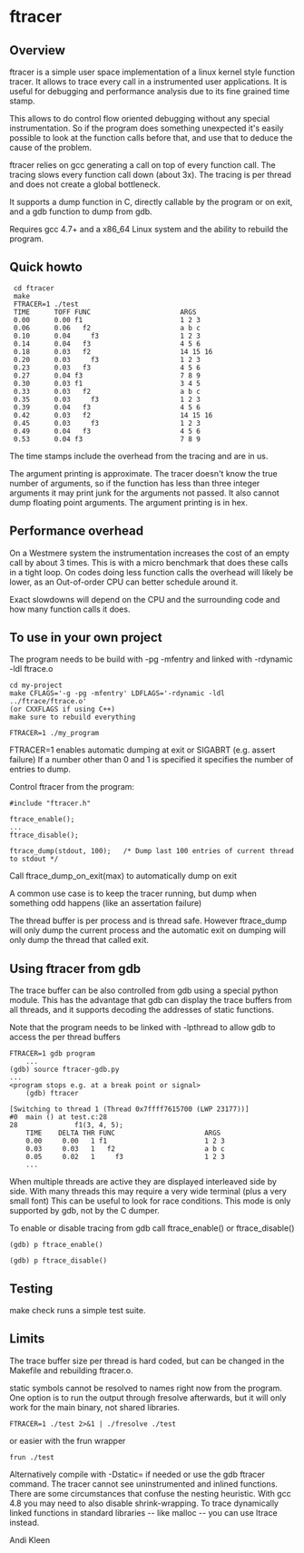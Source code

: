# ftracer

## Overview

ftracer is a simple user space implementation of a linux kernel style function tracer.
It allows to trace every call in a instrumented user applications. It is useful
for debugging and performance analysis due to its fine grained time stamp.

This allows to do control flow oriented debugging without any special
instrumentation. So if the program does something unexpected it's easily
possible to look at the function calls before that, and use that to
deduce the cause of the problem.

ftracer relies on gcc generating a call on top of every function call.
The tracing slows every function call down (about 3x).
The tracing is per thread and does not create a global bottleneck.

It supports a dump function in C, directly callable by the program
or on exit, and a gdb function to dump from gdb.

Requires gcc 4.7+ and a x86_64 Linux system and the ability to rebuild the program.

## Quick howto

     cd ftracer
     make
     FTRACER=1 ./test
     TIME      TOFF FUNC                      ARGS
     0.00      0.00 f1                        1 2 3
     0.06      0.06   f2                      a b c
     0.10      0.04     f3                    1 2 3
     0.14      0.04   f3                      4 5 6
     0.18      0.03   f2                      14 15 16
     0.20      0.03     f3                    1 2 3
     0.23      0.03   f3                      4 5 6
     0.27      0.04 f3                        7 8 9
     0.30      0.03 f1                        3 4 5
     0.33      0.03   f2                      a b c
     0.35      0.03     f3                    1 2 3
     0.39      0.04   f3                      4 5 6
     0.42      0.03   f2                      14 15 16
     0.45      0.03     f3                    1 2 3
     0.49      0.04   f3                      4 5 6
     0.53      0.04 f3                        7 8 9

The time stamps include the overhead from the tracing and are in us.

The argument printing is approximate. The tracer doesn't know
the true number of arguments, so if the function has less than three
integer arguments it may print junk for the arguments not passed.
It also cannot dump floating point arguments. The argument printing
is in hex.

## Performance overhead

On a Westmere system the instrumentation increases the cost of an empty call by
about 3 times. This is with a micro benchmark that does these calls in a tight
loop. On codes doing less function calls the overhead will likely be lower,
as an Out-of-order CPU can better schedule around it.

Exact slowdowns will depend on the CPU and the surrounding code and how many
function calls it does.

## To use in your own project

The program needs to be build with -pg -mfentry and linked with -rdynamic -ldl ftrace.o

	cd my-project
	make CFLAGS='-g -pg -mfentry' LDFLAGS='-rdynamic -ldl ../ftrace/ftrace.o'
	(or CXXFLAGS if using C++)
	make sure to rebuild everything

	FTRACER=1 ./my_program

FTRACER=1 enables automatic dumping at exit or SIGABRT (e.g. assert failure)
If a number other than 0 and 1 is specified it specifies the number of entries to dump.

Control ftracer from the program:

	#include "ftracer.h"

	ftrace_enable();
	...
	ftrace_disable();

	ftrace_dump(stdout, 100);	/* Dump last 100 entries of current thread to stdout */

Call ftrace_dump_on_exit(max) to automatically dump on exit

A common use case is to keep the tracer running, but dump when
something odd happens (like an assertation failure)

The thread buffer is per process and is thread safe. However
ftrace_dump will only dump the current process and the automatic exit
on dumping will only dump the thread that called exit.

## Using ftracer from gdb

The trace buffer can be also controlled from gdb using a special python module.
This has the advantage that gdb can display the trace buffers from all threads,
and it supports decoding the addresses of static functions.

Note that the program needs to be linked with -lpthread to allow gdb to access
the per thread buffers

	FTRACER=1 gdb program
        ...
	(gdb) source ftracer-gdb.py	
	...
	<program stops e.g. at a break point or signal>
        (gdb) ftracer

	[Switching to thread 1 (Thread 0x7ffff7615700 (LWP 23177))]
	#0  main () at test.c:28
	28              f1(3, 4, 5);
        TIME    DELTA THR FUNC                      ARGS
        0.00     0.00   1 f1                        1 2 3
        0.03     0.03   1   f2                      a b c
        0.05     0.02   1     f3                    1 2 3
        ...

When multiple threads are active they are displayed interleaved side by side.
With many threads this may require a very wide terminal (plus a very small font)
This can be useful to look for race conditions. This mode is only supported
by gdb, not by the C dumper.

To enable or disable tracing from gdb call ftrace_enable() or ftrace_disable()

	(gdb) p ftrace_enable()

	(gdb) p ftrace_disable()

## Testing

make check runs a simple test suite.

## Limits

The trace buffer size per thread is hard coded, but can be changed
in the Makefile and rebuilding ftracer.o.

static symbols cannot be resolved to names right now from the program.
One option is to run the output through fresolve afterwards, but
it will only work for the main binary, not shared libraries.

	FTRACER=1 ./test 2>&1 | ./fresolve ./test

or easier with the frun wrapper

	frun ./test

Alternatively compile with -Dstatic= if needed or use the gdb ftracer command.
The tracer cannot see uninstrumented and inlined functions.
There are some circumstances that confuse the nesting heuristic.
With gcc 4.8 you may need to also disable shrink-wrapping.
To trace dynamically linked functions in standard libraries -- like
malloc -- you can use ltrace instead.

Andi Kleen
